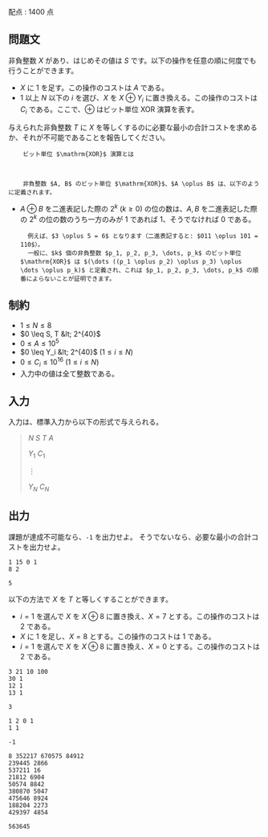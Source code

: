 配点 : $1400$ 点

## 問題文

非負整数 $X$ があり、はじめその値は $S$ です。以下の操作を任意の順に何度でも行うことができます。

- $X$ に $1$ を足す。この操作のコストは $A$ である。
- $1$ 以上 $N$ 以下の $i$ を選び、$X$ を $X \oplus Y_i$ に置き換える。この操作のコストは $C_i$ である。ここで、$\oplus$ はビット単位 $\mathrm{XOR}$ 演算を表す。

与えられた非負整数 $T$ に $X$ を等しくするのに必要な最小の合計コストを求めるか、それが不可能であることを報告してください。

    
        ビット単位 $\mathrm{XOR}$ 演算とは
    
    

        非負整数 $A, B$ のビット単位 $\mathrm{XOR}$、$A \oplus B$ は、以下のように定義されます。
        

- $A \oplus B$ を二進表記した際の $2^k$ ($k \geq 0$) の位の数は、$A, B$ を二進表記した際の $2^k$ の位の数のうち一方のみが $1$ であれば $1$、そうでなければ $0$ である。

        例えば、$3 \oplus 5 = 6$ となります（二進表記すると: $011 \oplus 101 = 110$）。  
        一般に、$k$ 個の非負整数 $p_1, p_2, p_3, \dots, p_k$ のビット単位 $\mathrm{XOR}$ は $(\dots ((p_1 \oplus p_2) \oplus p_3) \oplus \dots \oplus p_k)$ と定義され、これは $p_1, p_2, p_3, \dots, p_k$ の順番によらないことが証明できます。  
    

## 制約

- $1 \leq N \leq 8$
- $0 \leq S, T &lt; 2^{40}$
- $0 \leq A \leq 10^5$
- $0 \leq Y_i &lt; 2^{40}$ ($1 \leq i \leq N$)
- $0 \leq C_i \leq 10^{16}$ ($1 \leq i \leq N$)
- 入力中の値は全て整数である。

## 入力

入力は、標準入力から以下の形式で与えられる。

> $N$ $S$ $T$ $A$
> 
> $Y_1$ $C_1$
> 
> $\vdots$
> 
> $Y_N$ $C_N$

## 出力

課題が達成不可能なら、`-1` を出力せよ。
そうでないなら、必要な最小の合計コストを出力せよ。

```input1
1 15 0 1
8 2
```

```output1
5
```

以下の方法で $X$ を $T$ と等しくすることができます。

- $i=1$ を選んで $X$ を $X \oplus 8$ に置き換え、$X=7$ とする。この操作のコストは $2$ である。
- $X$ に $1$ を足し、$X=8$ とする。この操作のコストは $1$ である。
- $i=1$ を選んで $X$ を $X \oplus 8$ に置き換え、$X=0$ とする。この操作のコストは $2$ である。

```input2
3 21 10 100
30 1
12 1
13 1
```

```output2
3
```

```input3
1 2 0 1
1 1
```

```output3
-1
```

```input4
8 352217 670575 84912
239445 2866
537211 16
21812 6904
50574 8842
380870 5047
475646 8924
188204 2273
429397 4854
```

```output4
563645
```